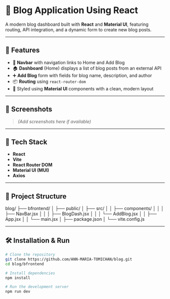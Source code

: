 # 📝 Blog Application Using React

A modern blog dashboard built with **React** and **Material UI**, featuring routing, API integration, and a dynamic form to create new blog posts.

---

## 🚀 Features

- 🔗 **Navbar** with navigation links to Home and Add Blog
- 🏠 **Dashboard** (Home) displays a list of blog posts from an external API
- ➕ **Add Blog** form with fields for blog name, description, and author
- 📦 **Routing** using `react-router-dom`
- 💅 Styled using **Material UI** components with a clean, modern layout

---

## 📸 Screenshots

> *(Add screenshots here if available)*

---

## 🧰 Tech Stack

- **React**
- **Vite**
- **React Router DOM**
- **Material UI (MUI)**
- **Axios**

---

## 📂 Project Structure

blog/
├── bfrontend/
│ ├── public/
│ ├── src/
│ │ ├── components/
│ │ │ ├── NavBar.jsx
│ │ │ ├── BlogDash.jsx
│ │ │ └── AddBlog.jsx
│ │ ├── App.jsx
│ │ └── main.jsx
│ ├── package.json
│ └── vite.config.js


---

## 🛠️ Installation & Run

```bash
# Clone the repository
git clone https://github.com/ANN-MARIA-TOMICHAN/blog.git
cd blog/bfrontend

# Install dependencies
npm install

# Run the development server
npm run dev
